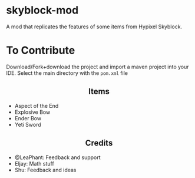 # skyblock-mod
A mod that replicates the features of some items from Hypixel Skyblock.

# To Contribute
Download/Fork+download the project and import a maven project into your IDE. Select the main directory with the `pom.xml` file

<h2 align="center">Items</h2>

- Aspect of the End
- Explosive Bow
- Ender Bow
- Yeti Sword

<h2 align="center">Credits</h2>

- @LeaPhant: Feedback and support
- Eljay: Math stuff
- Shu: Feedback and ideas
